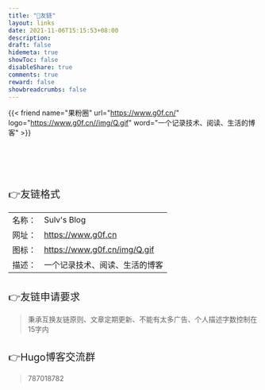 ```yaml
---
title: "🤝友链"
layout: links
date: 2021-11-06T15:15:53+08:00
description: 
draft: false
hidemeta: true
showToc: false
disableShare: true
comments: true
reward: false
showbreadcrumbs: false
---
```


<div class="friend">

{{< friend name="果粉圈" url="https://www.g0f.cn/" logo="https://www.g0f.cn//img/Q.gif" word="一个记录技术、阅读、生活的博客" >}}


</div>

<br/>
<br/>
<br/>
<br/>
<br/>



<div style="font-size: 20px;" class="youlian">👉友链格式</div>

<div style="font-size: 16px;">


|        |                                   |
| ------ | --------------------------------- |
| 名称： | Sulv's Blog                       |
| 网址： | https://www.g0f.cn           |
| 图标： | https://www.g0f.cn/img/Q.gif |
| 描述： | 一个记录技术、阅读、生活的博客    |

</div>

<br/>

<div style="font-size: 20px;">👉友链申请要求</div>

> 秉承互换友链原则、文章定期更新<!-- 、网站在工信部备案 -->、不能有太多广告、个人描述字数控制在15字内

<br/>

<div style="font-size: 20px;">👉Hugo博客交流群</div>

> 787018782







